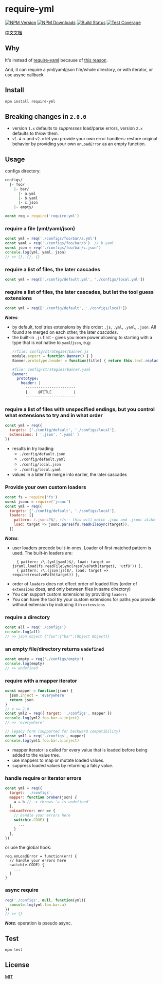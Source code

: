 # require-yml

[![NPM Version][npm-image]][npm-url]
[![NPM Downloads][downloads-image]][downloads-url]
[![Build Status][travis-image]][travis-url]
[![Test Coverage][coveralls-image]][coveralls-url]

[中文文档](README.zh-CN.md)

## Why

It's instead of [require-yaml](https://www.npmjs.com/package/require-yaml) because of [this reason](http://nodejs.org/api/globals.html#globals_require_extensions).

And, it can require a yml/yaml/json file/whole directory, or with iterator, or use async callback.

## Install

```bash
npm install require-yml
```
## Breaking changes in `2.0.0`
 - version `1.x` defaults to *suppresses* load/parse errors, version `2.x` defaults to *throw* them.
 - `v1.4.x` and `v2.x` let you provide your own error handlers: restore original behavior by providing your own `onLoadError` as an empty function.

## Usage

configs directory:

```sh
configs/
  |- foo/
    |- bar/
      |- a.yml
      |- b.yaml
      |- c.json
    |- empty/
```

```javascript
const req = require('require-yml')
```

### require a file (yml/yaml/json)

```javascript
const yml = req('./configs/foo/bar/a.yml')
const yaml = req('./configs/foo/bar/b')  // b.yaml
const json = req('./configs/foo/bar/c.json')
console.log(yml, yaml, json)
// >> {}, {}, {}
```

### require a list of files, the later cascades

```javascript
const yml = req(['./config/default.yml', './configs/local.yml'])
```

### require a list of files, the later cascades, but let the tool guess extensions
```javascript
const yml = req(['./config/default', './configs/local'])
```
***Notes***: 
 - by default, tool tries extensions by this order: `.js`, `.yml`, `.yaml`, `.json`.
   All found are merged on each other, the later *cascades*.
 - the built-in `.js` first - gives you more power allowing to starting with a type that is not native to `yaml`/`json`,  e.g:
   ```javascript
   //file: config/strategies/banner.js
   module.export = function Banner() { }
   Banner.prototype.header = function(title) { return this.text.replace(/@TITLE/, title) }
   ```
   ```yaml
   #file: config/strategies/banner.yaml
   Banner:
     prototype:
       header: |
         -----------------------
         |     @TITLE          |
         -----------------------
   ```

### require a list of files with unspecified endings, but you control what extensions to try and in what order 

```javascript
const yml = req({ 
  targets: ['./config/default', './configs/local'],
  extensions: [ '.json', '.yaml' ]
})
```
* results in try loading:
  - `./config/default.json`
  - `./config/default.yaml`
  - `./config/local.json`
  - `./config/local.yaml`
* values in a later file merge into earlier, the later cascades

### Provide your own custom loaders

```javascript
const fs = require('fs')
const jsonc = require('jsonc')
const yml = req({
  targets: ['./config/default', './configs/local'],
  loaders: [{ 
    pattern: /.jsonc?$/, //<-- this will match .json and .jsonc alike
    load: target => jsonc.parse(fs.readFileSync(target)),
  }]
```

***Notes***: 
 * user loaders precede built-in ones. Loader of first matched pattern is used.
   The built-in loaders are:
   ```
     { pattern: /\.(yml|yaml)$/, load: target => jsYaml.load(fs.readFileSync(resolvePath(target), 'utf8')) },
     { pattern: /\.(json|js)$/, load: target => require(resolvePath(target)) },
   ```
 * order of `loaders` does not effect order of loaded files (order of `extensions` does, and only between files in same directory)
 * You can support custom extensions by providing `loaders`
 * You can have the tool try your custom extensions for paths you provide without extension by including it in `extensions`

### require a directory

```javascript
const all = req('./configs')
console.log(all)
// >> json object {"foo":{"bar":[Object Object]}
```

### an empty file/directory returns `undefined`

```javascript
const empty = req('./configs/empty')
console.log(empty)
// >> undefined
```

### require with a mapper iterator

```javascript
const mapper = function(json) {
  json.inject = 'everywhere'
  return json
}
// v >= 2.0
const yml2 = req({ target: './configs', mapper })
console.log(yml2.foo.bar.a.inject)
// >> 'everywhere'

// legacy form (supported for backward compatibility)
const yml1 = req('./configs', mapper)
console.log(yml1.foo.bar.a.inject)

```

 * mapper iterator is called for every value that is loaded before being added to the value tree.
 * use mappers to map or mutate loaded values.
 * suppress loaded values by returning a falsy value.


### handle require or iterator errors

```javascript
const yml = req({
  target: './configs',
  mapper: function broken(json) { 
    a = b // -> throws `a is undefined`
  },
  onLoadError: err => {
    // handle your errors here
    switch(e.CODE) {
      ...
    }
  },
})
```
or use the global hook:
```
req.onLoadError = function(err) {
  // handle your errors here
  switch(e.CODE) {
    ...
  }
}
```

### async require

```javascript
req('./configs', null, function(yml){
  console.log(yml.foo.bar.a)
})
// >> {}
```
***Note:*** operation is pseudo async. 


## Test

```sh
npm test
```

## License

[MIT](LICENSE)

[npm-image]: https://img.shields.io/npm/v/require-yml.svg?style=flat
[npm-url]: https://npmjs.org/package/require-yml
[travis-image]: https://travis-ci.org/cutsin/require-yml.svg
[travis-url]: https://travis-ci.org/cutsin/require-yml
[downloads-image]: https://img.shields.io/npm/dm/require-yml.svg?style=flat
[downloads-url]: https://npmjs.org/package/require-yml
[coveralls-image]: https://img.shields.io/coveralls/cutsin/require-yml.svg?style=flat
[coveralls-url]: https://coveralls.io/r/cutsin/require-yml

